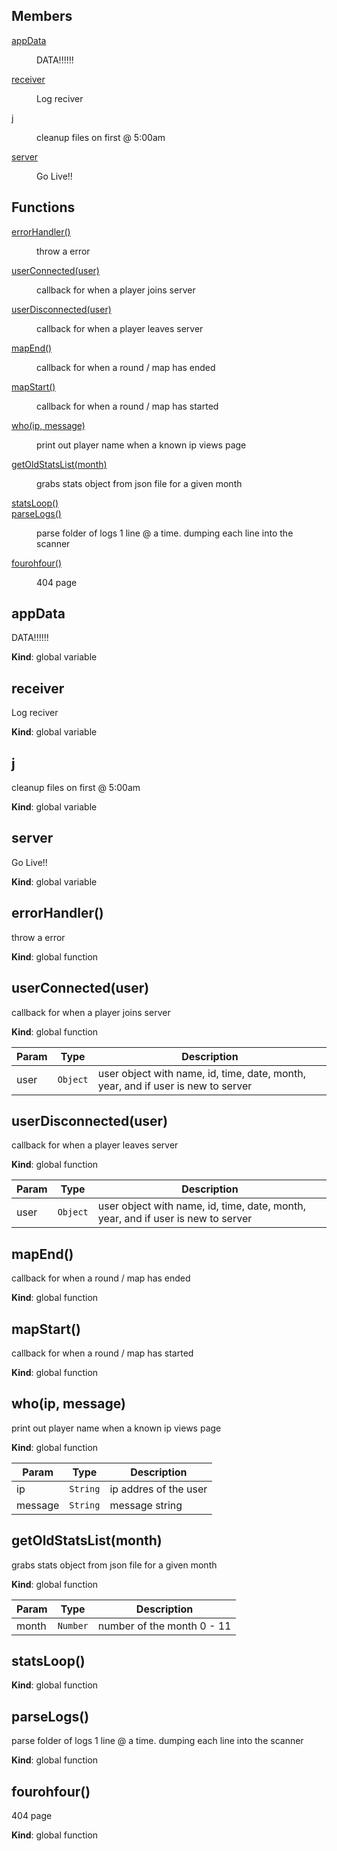 ## Members

<dl>
<dt><a href="#appData">appData</a></dt>
<dd><p>DATA!!!!!!</p>
</dd>
<dt><a href="#receiver">receiver</a></dt>
<dd><p>Log reciver</p>
</dd>
<dt><a href="#j">j</a></dt>
<dd><p>cleanup files on first @ 5:00am</p>
</dd>
<dt><a href="#server">server</a></dt>
<dd><p>Go Live!!</p>
</dd>
</dl>

## Functions

<dl>
<dt><a href="#errorHandler">errorHandler()</a></dt>
<dd><p>throw a error</p>
</dd>
<dt><a href="#userConnected">userConnected(user)</a></dt>
<dd><p>callback for when a player joins server</p>
</dd>
<dt><a href="#userDisconnected">userDisconnected(user)</a></dt>
<dd><p>callback for when a player leaves server</p>
</dd>
<dt><a href="#mapEnd">mapEnd()</a></dt>
<dd><p>callback for when a round / map has ended</p>
</dd>
<dt><a href="#mapStart">mapStart()</a></dt>
<dd><p>callback for when a round / map has started</p>
</dd>
<dt><a href="#who">who(ip, message)</a></dt>
<dd><p>print out player name when a known ip views page</p>
</dd>
<dt><a href="#getOldStatsList">getOldStatsList(month)</a></dt>
<dd><p>grabs stats object from json file for a given month</p>
</dd>
<dt><a href="#statsLoop">statsLoop()</a></dt>
<dd></dd>
<dt><a href="#parseLogs">parseLogs()</a></dt>
<dd><p>parse folder of logs 1 line @ a time. dumping each line into the scanner</p>
</dd>
<dt><a href="#fourohfour">fourohfour()</a></dt>
<dd><p>404 page</p>
</dd>
</dl>

<a name="appData"></a>

## appData
DATA!!!!!!

**Kind**: global variable  
<a name="receiver"></a>

## receiver
Log reciver

**Kind**: global variable  
<a name="j"></a>

## j
cleanup files on first @ 5:00am

**Kind**: global variable  
<a name="server"></a>

## server
Go Live!!

**Kind**: global variable  
<a name="errorHandler"></a>

## errorHandler()
throw a error

**Kind**: global function  
<a name="userConnected"></a>

## userConnected(user)
callback for when a player joins server

**Kind**: global function  

| Param | Type | Description |
| --- | --- | --- |
| user | <code>Object</code> | user object with name, id, time, date, month, year, and if user is new to server |

<a name="userDisconnected"></a>

## userDisconnected(user)
callback for when a player leaves server

**Kind**: global function  

| Param | Type | Description |
| --- | --- | --- |
| user | <code>Object</code> | user object with name, id, time, date, month, year, and if user is new to server |

<a name="mapEnd"></a>

## mapEnd()
callback for when a round / map has ended

**Kind**: global function  
<a name="mapStart"></a>

## mapStart()
callback for when a round / map has started

**Kind**: global function  
<a name="who"></a>

## who(ip, message)
print out player name when a known ip views page

**Kind**: global function  

| Param | Type | Description |
| --- | --- | --- |
| ip | <code>String</code> | ip addres of the user |
| message | <code>String</code> | message string |

<a name="getOldStatsList"></a>

## getOldStatsList(month)
grabs stats object from json file for a given month

**Kind**: global function  

| Param | Type | Description |
| --- | --- | --- |
| month | <code>Number</code> | number of the month 0 - 11 |

<a name="statsLoop"></a>

## statsLoop()
**Kind**: global function  
<a name="parseLogs"></a>

## parseLogs()
parse folder of logs 1 line @ a time. dumping each line into the scanner

**Kind**: global function  
<a name="fourohfour"></a>

## fourohfour()
404 page

**Kind**: global function  

